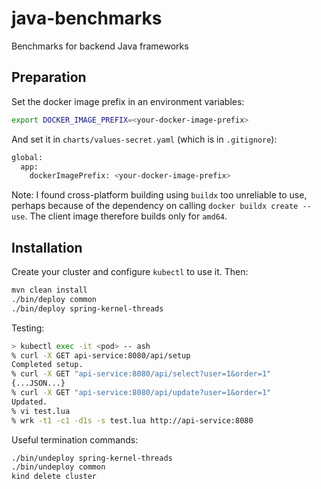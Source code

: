 # java-benchmarks

Benchmarks for backend Java frameworks

## Preparation

Set the docker image prefix in an environment variables:

```bash
export DOCKER_IMAGE_PREFIX=<your-docker-image-prefix>
```

And set it in `charts/values-secret.yaml` (which is in `.gitignore`):

```bash
global:
  app:
    dockerImagePrefix: <your-docker-image-prefix>
```

Note: I found cross-platform building using `buildx` too unreliable to use, 
perhaps because of the dependency on calling `docker buildx create --use`. 
The client image therefore builds only for `amd64`.

## Installation

Create your cluster and configure `kubectl` to use it. Then:

```bash
mvn clean install
./bin/deploy common
./bin/deploy spring-kernel-threads
```

Testing:

```bash
> kubectl exec -it <pod> -- ash 
% curl -X GET api-service:8080/api/setup
Completed setup.
% curl -X GET "api-service:8080/api/select?user=1&order=1"
{...JSON...}
% curl -X GET "api-service:8080/api/update?user=1&order=1"
Updated.
% vi test.lua
% wrk -t1 -c1 -d1s -s test.lua http://api-service:8080
```

Useful termination commands:

```bash
./bin/undeploy spring-kernel-threads
./bin/undeploy common
kind delete cluster
```
